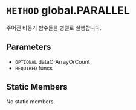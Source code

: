 # `METHOD` global.PARALLEL
주어진 비동기 함수들을 병렬로 실행합니다.

## Parameters
* `OPTIONAL` dataOrArrayOrCount 
* `REQUIRED` funcs 

## Static Members
No static members.
